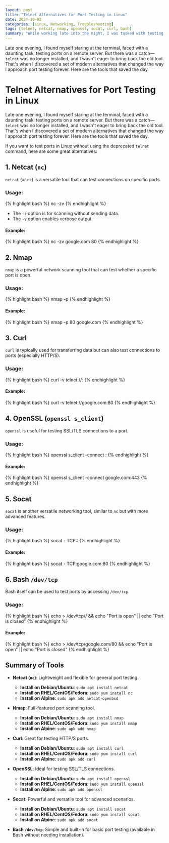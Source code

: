 ```yaml
---
layout: post
title: "Telnet Alternatives for Port Testing in Linux"
date: 2024-10-02
categories: [Linux, Networking, Troubleshooting]
tags: [telnet, netcat, nmap, openssl, socat, curl, bash]
summary: "While working late into the night, I was tasked with testing ports on a server, but telnet was no longer an option. Luckily, I discovered several alternatives that made port testing much easier and efficient. Here's what I found, and how you can use them in your own troubleshooting adventures."
---
```

Late one evening, I found myself staring at the terminal, faced with a daunting task: testing ports on a remote server. But there was a catch—`telnet` was no longer installed, and I wasn't eager to bring back the old tool. That's when I discovered a set of modern alternatives that changed the way I approach port testing forever. Here are the tools that saved the day.

<!--more-->

# Telnet Alternatives for Port Testing in Linux

Late one evening, I found myself staring at the terminal, faced with a daunting task: testing ports on a remote server. But there was a catch—`telnet` was no longer installed, and I wasn't eager to bring back the old tool. That's when I discovered a set of modern alternatives that changed the way I approach port testing forever. Here are the tools that saved the day.

If you want to test ports in Linux without using the deprecated `telnet` command, here are some great alternatives:

## 1. Netcat (`nc`)
`netcat` (or `nc`) is a versatile tool that can test connections on specific ports.

### Usage:
{% highlight bash %}
nc -zv <hostname or IP> <port>
{% endhighlight %}
- The `-z` option is for scanning without sending data.
- The `-v` option enables verbose output.

#### Example:
{% highlight bash %}
nc -zv google.com 80
{% endhighlight %}

## 2. Nmap
`nmap` is a powerful network scanning tool that can test whether a specific port is open.

### Usage:
{% highlight bash %}
nmap -p <port> <hostname or IP>
{% endhighlight %}

#### Example:
{% highlight bash %}
nmap -p 80 google.com
{% endhighlight %}

## 3. Curl
`curl` is typically used for transferring data but can also test connections to ports (especially HTTP/S).

### Usage:
{% highlight bash %}
curl -v telnet://<hostname or IP>:<port>
{% endhighlight %}

#### Example:
{% highlight bash %}
curl -v telnet://google.com:80
{% endhighlight %}

## 4. OpenSSL (`openssl s_client`)
`openssl` is useful for testing SSL/TLS connections to a port.

### Usage:
{% highlight bash %}
openssl s_client -connect <hostname or IP>:<port>
{% endhighlight %}

#### Example:
{% highlight bash %}
openssl s_client -connect google.com:443
{% endhighlight %}

## 5. Socat
`socat` is another versatile networking tool, similar to `nc` but with more advanced features.

### Usage:
{% highlight bash %}
socat - TCP:<hostname or IP>:<port>
{% endhighlight %}

#### Example:
{% highlight bash %}
socat - TCP:google.com:80
{% endhighlight %}

## 6. Bash `/dev/tcp`
Bash itself can be used to test ports by accessing `/dev/tcp`.

### Usage:
{% highlight bash %}
echo > /dev/tcp/<hostname or IP>/<port> && echo "Port is open" || echo "Port is closed"
{% endhighlight %}

#### Example:
{% highlight bash %}
echo > /dev/tcp/google.com/80 && echo "Port is open" || echo "Port is closed"
{% endhighlight %}

## Summary of Tools

- **Netcat (`nc`)**: Lightweight and flexible for general port testing.
  - **Install on Debian/Ubuntu**: `sudo apt install netcat`
  - **Install on RHEL/CentOS/Fedora**: `sudo yum install nc`
  - **Install on Alpine**: `sudo apk add netcat-openbsd`
  
- **Nmap**: Full-featured port scanning tool.
  - **Install on Debian/Ubuntu**: `sudo apt install nmap`
  - **Install on RHEL/CentOS/Fedora**: `sudo yum install nmap`
  - **Install on Alpine**: `sudo apk add nmap`
  
- **Curl**: Great for testing HTTP/S ports.
  - **Install on Debian/Ubuntu**: `sudo apt install curl`
  - **Install on RHEL/CentOS/Fedora**: `sudo yum install curl`
  - **Install on Alpine**: `sudo apk add curl`
  
- **OpenSSL**: Ideal for testing SSL/TLS connections.
  - **Install on Debian/Ubuntu**: `sudo apt install openssl`
  - **Install on RHEL/CentOS/Fedora**: `sudo yum install openssl`
  - **Install on Alpine**: `sudo apk add openssl`
  
- **Socat**: Powerful and versatile tool for advanced scenarios.
  - **Install on Debian/Ubuntu**: `sudo apt install socat`
  - **Install on RHEL/CentOS/Fedora**: `sudo yum install socat`
  - **Install on Alpine**: `sudo apk add socat`

- **Bash `/dev/tcp`**: Simple and built-in for basic port testing (available in Bash without needing installation).
